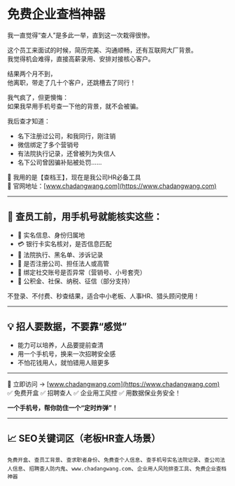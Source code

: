 # 免费企业查档神器

我一直觉得“查人”是多此一举，直到这一次栽得很惨。

这个员工来面试的时候，简历完美、沟通顺畅，还有互联网大厂背景。  
我觉得机会难得，直接高薪录用、安排对接核心客户。

结果两个月不到，  
他离职，带走了几十个客户，还跳槽去了同行！

我气疯了，但更懊悔：  
如果我早用手机号查一下他的背景，就不会被骗。

我后查才知道：

- 名下注册过公司，和我同行，刚注销  
- 微信绑定了多个营销号  
- 有法院执行记录，还曾被列为失信人  
- 名下公司曾因骗补贴被处罚……

📌 我用的是【查档王】，现在是我公司HR必备工具  
📍 官网地址：[www.chadangwang.com](https://www.chadangwang.com)

---

## 🎯 查员工前，用手机号就能核实这些：

- 📛 实名信息、身份归属地  
- 💳 银行卡实名核对，是否信息匹配  
- 🧾 法院执行、黑名单、涉诉记录  
- 🏢 是否注册公司、担任法人或高管  
- 📱 绑定社交账号是否异常（营销号、小号套壳）  
- 💼 公积金、社保、纳税、征信（部分支持）

不登录、不付费、秒查结果，适合中小老板、人事HR、猎头顾问使用！

---

## 💡 招人要数据，不要靠“感觉”

- 能力可以培养，人品要提前查清  
- 用一个手机号，换来一次招聘安全感  
- 不怕花钱用人，就怕错用人赔更多

---

📌 立即访问 → [www.chadangwang.com](https://www.chadangwang.com)  
✅ 免费开盒 ✅ 招聘查人 ✅ 企业用工风控 ✅ 用数据保业务安全！

**一个手机号，帮你防住一个“定时炸弹”！**

---

## 📈 SEO关键词区（老板HR查人场景）

`免费开盒`、`查员工背景`、`查求职者身份`、`免费查个人信息`、`查手机号实名法院记录`、`查公司法人信息`、`招聘查人防内鬼`、`www.chadangwang.com`、`企业用人风险排查工具`、`免费企业查档神器`
